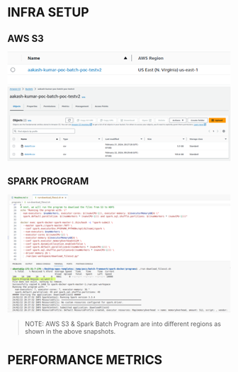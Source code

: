 # INFRA SETUP
## AWS S3
![alt text](_misc/image.png)
![alt text](_misc/image-1.png)

## SPARK PROGRAM
![alt text](<_misc/image-2.png>)

> NOTE: AWS S3 & Spark Batch Program are into different regions as shown in the above snapshots. 


# PERFORMANCE METRICS
